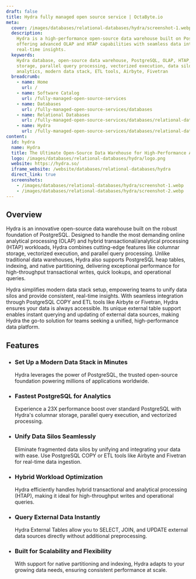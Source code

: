 ```yaml
---
draft: false
title: Hydra fully managed open source service | OctaByte.io
meta:
  cover: /images/databases/relational-databases/hydra/screenshot-1.webp
  description:
    Hydra is a high-performance open-source data warehouse built on PostgreSQL,
    offering advanced OLAP and HTAP capabilities with seamless data integration and
    real-time insights.
  keywords:
    Hydra database, open-source data warehouse, PostgreSQL, OLAP, HTAP, columnar
    storage, parallel query processing, vectorized execution, data silos, real-time
    analytics, modern data stack, ETL tools, Airbyte, Fivetran
  breadcrumb:
    - name: Home
      url: /
    - name: Software Catalog
      url: /fully-managed-open-source-services
    - name: Databases
      url: /fully-managed-open-source-services/databases
    - name: Relational Databases
      url: /fully-managed-open-source-services/databases/relational-databases
    - name: Hydra
      url: /fully-managed-open-source-services/databases/relational-databases/hydra
content:
  id: hydra
  name: Hydra
  title: The Ultimate Open-Source Data Warehouse for High-Performance Analytics
  logo: /images/databases/relational-databases/hydra/logo.png
  website: https://hydra.so/
  iframe_website: /website/databases/relational-databases/hydra
  direct_link: true
  screenshots:
    - /images/databases/relational-databases/hydra/screenshot-1.webp
    - /images/databases/relational-databases/hydra/screenshot-2.webp
---
```


## Overview

Hydra is an innovative open-source data warehouse built on the robust foundation of PostgreSQL. Designed to handle the most demanding online analytical processing (OLAP) and hybrid transactional/analytical processing (HTAP) workloads, Hydra combines cutting-edge features like columnar storage, vectorized execution, and parallel query processing. Unlike traditional data warehouses, Hydra also supports PostgreSQL heap tables, indexing, and native partitioning, delivering exceptional performance for high-throughput transactional writes, quick lookups, and operational queries.

Hydra simplifies modern data stack setup, empowering teams to unify data silos and provide consistent, real-time insights. With seamless integration through PostgreSQL COPY and ETL tools like Airbyte or Fivetran, Hydra ensures your data is always accessible. Its unique external table support enables instant querying and updating of external data sources, making Hydra the go-to solution for teams seeking a unified, high-performance data platform.

## Features

- ### Set Up a Modern Data Stack in Minutes

  Hydra leverages the power of PostgreSQL, the trusted open-source foundation powering millions of applications worldwide.

- ### Fastest PostgreSQL for Analytics

  Experience a 23X performance boost over standard PostgreSQL with Hydra's columnar storage, parallel query execution, and vectorized processing.

- ### Unify Data Silos Seamlessly

  Eliminate fragmented data silos by unifying and integrating your data with ease. Use PostgreSQL COPY or ETL tools like Airbyte and Fivetran for real-time data ingestion.

- ### Hybrid Workload Optimization

  Hydra efficiently handles hybrid transactional and analytical processing (HTAP), making it ideal for high-throughput writes and operational queries.

- ### Query External Data Instantly

  Hydra External Tables allow you to SELECT, JOIN, and UPDATE external data sources directly without additional preprocessing.

- ### Built for Scalability and Flexibility

  With support for native partitioning and indexing, Hydra adapts to your growing data needs, ensuring consistent performance at scale.
